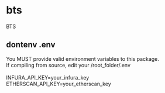 # bts
BTS

dontenv .env
------------
You MUST provide valid environment variables to this package.<br/>
If compiling from source, edit your /root_folder/.env
<br/><br/>
INFURA_API_KEY=your_infura_key<br/>
ETHERSCAN_API_KEY=your_etherscan_key<br/> 
